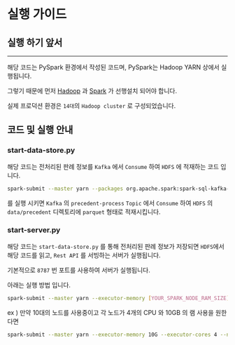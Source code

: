 # 실행 가이드

## 실행 하기 앞서

---

해당 코드는 PySpark 환경에서 작성된 코드며, PySpark는 Hadoop YARN 상에서 실행됩니다.

그렇기 때문에 먼저 [Hadoop](https://hadoop.apache.org/) 과 [Spark](https://spark.apache.org/) 가 선행설치 되어야 합니다.

실제 프로덕션 환경은 `14대`의 `Hadoop cluster` 로 구성되었습니다.

## 코드 및 실행 안내

### start-data-store.py

해당 코드는 전처리된 판례 정보를 `Kafka` 에서 `Consume` 하여 `HDFS` 에 적재하는 코드 입니다.

```sh
spark-submit --master yarn --packages org.apache.spark:spark-sql-kafka-0-10_2.12:3.0.1 start-data-store.py
```

를 실행 시키면 `Kafka` 의 `precedent-process` `Topic` 에서 `Consume` 하여 `HDFS` 의 `data/precedent` 디렉토리에 `parquet` 형태로 적재시킵니다.

### start-server.py

해당 코드는 `start-data-store.py` 를 통해 전처리된 판례 정보가 저장되면 `HDFS`에서 해당 코드를 읽고, `Rest API` 를 서빙하는 서버가 실행됩니다.

기본적으로 `8787` 번 포트를 사용하여 서버가 실행됩니다.

아래는 실행 방법 입니다.

```sh
spark-submit --master yarn --executor-memory [YOUR_SPARK_NODE_RAM_SIZE] --executor-cores [YOUR_SPARK_NODE_CORE_SIZE] --num-executors [YOUR_SPARK_NODE_SIZE] start-server.py
```

ex ) 만약 10대의 노드를 사용중이고 각 노드가 4개의 CPU 와 10GB 의 램 사용을 원한다면

```sh
spark-submit --master yarn --executor-memory 10G --executor-cores 4 --num-executors 10 start-server.py
```
